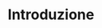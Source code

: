 ---
layout: overview.njk
tags: 
    - level3
    - dshome
key: overview-lean_it
title: Introduzione
alternativetitle: Design System Lean
parent: lean_it
order: 1
basics: true
components: true
availablelanguages: 
    - de
    - en
---